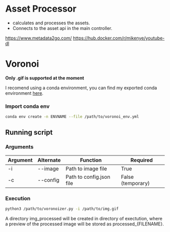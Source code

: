 # Asset Processor

- calculates and processes the assets.
- Connects to the asset api in the main controller.

<https://www.metadata2go.com/>
<https://hub.docker.com/r/mikenye/youtube-dl>

# Voronoi

**Only .gif is supported at the moment**

I recomend using a conda environment, you can find my exported conda environment [here](./voronoi_env.yml).

### Import conda env

```bash
conda env create -n ENVNAME --file /path/to/voronoi_env.yml
```

## Running script

### Arguments

| Argument | Alternate | Function                 | Required          |
|----------|-----------|--------------------------|-------------------|
| -i       | --image   | Path to image file       | True              |
| -c       | --config  | Path to config.json file | False (temporary) |

### Execution

```bash
python3 /path/to/voronoizer.py -i /path/to/img.gif
```

A directory img_processed will be created in directory of exectution, where a preview of the processed image will be stored as processed_{FILENAME}.
